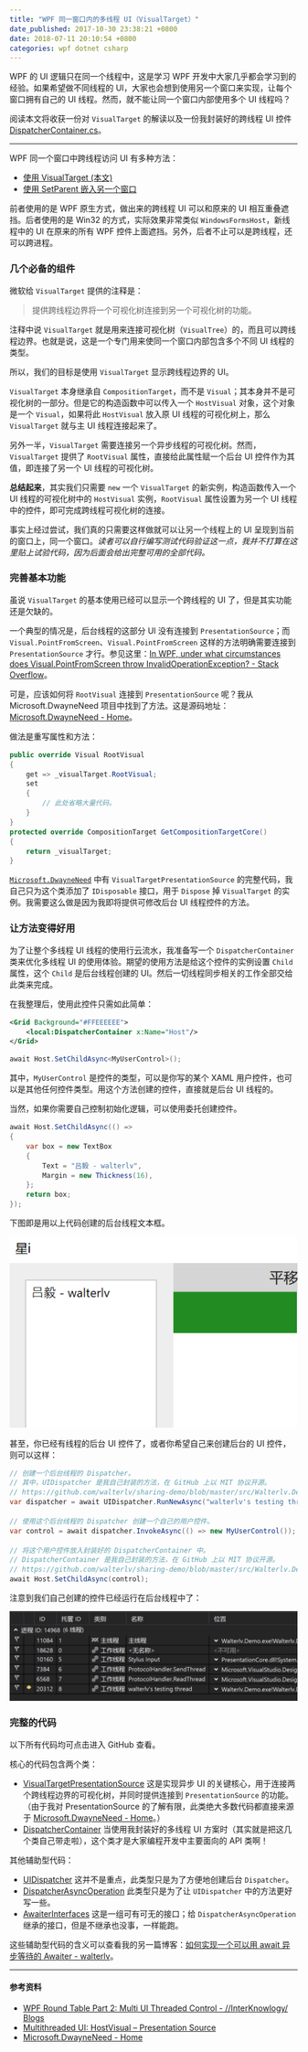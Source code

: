 ```yaml
---
title: "WPF 同一窗口内的多线程 UI（VisualTarget）"
date_published: 2017-10-30 23:38:21 +0800
date: 2018-07-11 20:10:54 +0800
categories: wpf dotnet csharp
---
```


WPF 的 UI 逻辑只在同一个线程中，这是学习 WPF 开发中大家几乎都会学习到的经验。如果希望做不同线程的 UI，大家也会想到使用另一个窗口来实现，让每个窗口拥有自己的 UI 线程。然而，就不能让同一个窗口内部使用多个 UI 线程吗？

阅读本文将收获一份对 `VisualTarget` 的解读以及一份我封装好的跨线程 UI 控件 [DispatcherContainer.cs](https://github.com/walterlv/sharing-demo/blob/master/src/Walterlv.Demo.WPF/Utils/Threading/DispatcherContainer.cs)。

---

WPF 同一个窗口中跨线程访问 UI 有多种方法：

- [使用 VisualTarget (本文)](/post/multi-thread-ui-using-visualtarget-in-wpf.html)
- [使用 SetParent 嵌入另一个窗口](http://localhost:4000/post/embed-win32-window-using-csharp.html)

前者使用的是 WPF 原生方式，做出来的跨线程 UI 可以和原来的 UI 相互重叠遮挡。后者使用的是 Win32 的方式，实际效果非常类似 `WindowsFormsHost`，新线程中的 UI 在原来的所有 WPF 控件上面遮挡。另外，后者不止可以是跨线程，还可以跨进程。

<div id="toc"></div>

### 几个必备的组件

微软给 `VisualTarget` 提供的注释是：

> 提供跨线程边界将一个可视化树连接到另一个可视化树的功能。

注释中说 `VisualTarget` 就是用来连接可视化树（`VisualTree`）的，而且可以跨线程边界。也就是说，这是一个专门用来使同一个窗口内部包含多个不同 UI 线程的类型。

所以，我们的目标是使用 `VisualTarget` 显示跨线程边界的 UI。

`VisualTarget` 本身继承自 `CompositionTarget`，而不是 `Visual`；其本身并不是可视化树的一部分。但是它的构造函数中可以传入一个 `HostVisual` 对象，这个对象是一个 `Visual`，如果将此 `HostVisual` 放入原 UI 线程的可视化树上，那么 `VisualTarget` 就与主 UI 线程连接起来了。

另外一半，`VisualTarget` 需要连接另一个异步线程的可视化树。然而，`VisualTarget` 提供了 `RootVisual` 属性，直接给此属性赋一个后台 UI 控件作为其值，即连接了另一个 UI 线程的可视化树。

**总结起来**，其实我们只需要 `new` 一个 `VisualTarget` 的新实例，构造函数传入一个 UI 线程的可视化树中的 `HostVisual` 实例，`RootVisual` 属性设置为另一个 UI 线程中的控件，即可完成跨线程可视化树的连接。

事实上经过尝试，我们真的只需要这样做就可以让另一个线程上的 UI 呈现到当前的窗口上，同一个窗口。*读者可以自行编写测试代码验证这一点，我并不打算在这里贴上试验代码，因为后面会给出完整可用的全部代码。*

### 完善基本功能

虽说 `VisualTarget` 的基本使用已经可以显示一个跨线程的 UI 了，但是其实功能还是欠缺的。

一个典型的情况是，后台线程的这部分 UI 没有连接到 `PresentationSource`；而 `Visual.PointFromScreen`、`Visual.PointFromScreen` 这样的方法明确需要连接到 `PresentationSource` 才行。参见这里：[In WPF, under what circumstances does Visual.PointFromScreen throw InvalidOperationException? - Stack Overflow](https://stackoverflow.com/questions/2154211/in-wpf-under-what-circumstances-does-visual-pointfromscreen-throw-invalidoperat)。

可是，应该如何将 `RootVisual` 连接到 `PresentationSource` 呢？我从 Microsoft.DwayneNeed 项目中找到了方法。这是源码地址：[Microsoft.DwayneNeed - Home](http://microsoftdwayneneed.codeplex.com/)。

做法是重写属性和方法：

```csharp
public override Visual RootVisual
{
    get => _visualTarget.RootVisual;
    set
    {
        // 此处省略大量代码。
    }
}
protected override CompositionTarget GetCompositionTargetCore()
{
    return _visualTarget;
}
```

[`Microsoft.DwayneNeed`](http://microsoftdwayneneed.codeplex.com/) 中有 `VisualTargetPresentationSource` 的完整代码，我自己只为这个类添加了 `IDisposable` 接口，用于 `Dispose` 掉 `VisualTarget` 的实例。我需要这么做是因为我即将提供可修改后台 UI 线程控件的方法。

### 让方法变得好用

为了让整个多线程 UI 线程的使用行云流水，我准备写一个 `DispatcherContainer` 类来优化多线程 UI 的使用体验。期望的使用方法是给这个控件的实例设置 `Child` 属性，这个 `Child` 是后台线程创建的 UI。然后一切线程同步相关的工作全部交给此类来完成。

在我整理后，使用此控件只需如此简单：

```xml
<Grid Background="#FFEEEEEE">
    <local:DispatcherContainer x:Name="Host"/>
</Grid>
```

```csharp
await Host.SetChildAsync<MyUserControl>();
```

其中，`MyUserControl` 是控件的类型，可以是你写的某个 XAML 用户控件，也可以是其他任何控件类型。用这个方法创建的控件，直接就是后台 UI 线程的。

当然，如果你需要自己控制初始化逻辑，可以使用委托创建控件。

```csharp
await Host.SetChildAsync(() =>
{
    var box = new TextBox
    {
        Text = "吕毅 - walterlv",
        Margin = new Thickness(16),
    };
    return box;
});
```

下图即是用以上代码创建的后台线程文本框。

![后台线程的文本框](/static/posts/2017-10-30-23-16-46.png)

甚至，你已经有线程的后台 UI 控件了，或者你希望自己来创建后台的 UI 控件，则可以这样：

```csharp
// 创建一个后台线程的 Dispatcher。
// 其中，UIDispatcher 是我自己封装的方法，在 GitHub 上以 MIT 协议开源。
// https://github.com/walterlv/sharing-demo/blob/master/src/Walterlv.Demo.WPF/Utils/Threading/UIDispatcher.cs
var dispatcher = await UIDispatcher.RunNewAsync("walterlv's testing thread");

// 使用这个后台线程的 Dispatcher 创建一个自己的用户控件。
var control = await dispatcher.InvokeAsync(() => new MyUserControl());

// 将这个用户控件放入封装好的 DispatcherContainer 中。
// DispatcherContainer 是我自己封装的方法，在 GitHub 上以 MIT 协议开源。
// https://github.com/walterlv/sharing-demo/blob/master/src/Walterlv.Demo.WPF/Utils/Threading/DispatcherContainer.cs
await Host.SetChildAsync(control);
```

注意到我们自己创建的控件已经运行在后台线程中了：

![运行在后台线程中](/static/posts/2017-10-30-23-24-39.png)

### 完整的代码

以下所有代码均可点击进入 GitHub 查看。

核心的代码包含两个类：

- [VisualTargetPresentationSource](https://github.com/walterlv/sharing-demo/blob/master/src/Walterlv.Demo.WPF/Utils/Threading/VisualTargetPresentationSource.cs) 这是实现异步 UI 的关键核心，用于连接两个跨线程边界的可视化树，并同时提供连接到 `PresentationSource` 的功能。（由于我对 PresentationSource 的了解有限，此类绝大多数代码都直接来源于 [Microsoft.DwayneNeed - Home](http://microsoftdwayneneed.codeplex.com/)。）
- [DispatcherContainer](https://github.com/walterlv/sharing-demo/blob/master/src/Walterlv.Demo.WPF/Utils/Threading/DispatcherContainer.cs) 当使用我封装好的多线程 UI 方案时（其实就是把这几个类自己带走啦），这个类才是大家编程开发中主要面向的 API 类啊！

其他辅助型代码：

- [UIDispatcher](https://github.com/walterlv/sharing-demo/blob/master/src/Walterlv.Demo.WPF/Utils/Threading/UIDispatcher.cs) 这并不是重点，此类型只是为了方便地创建后台 `Dispatcher`。
- [DispatcherAsyncOperation](https://github.com/walterlv/sharing-demo/blob/master/src/Walterlv.Demo.Sharing/Utils/Threading/DispatcherAsyncOperation.cs) 此类型只是为了让 `UIDispatcher` 中的方法更好写一些。
- [AwaiterInterfaces](https://github.com/walterlv/sharing-demo/blob/master/src/Walterlv.Core/Threading/AwaiterInterfaces.cs) 这是一组可有可无的接口；给 `DispatcherAsyncOperation` 继承的接口，但是不继承也没事，一样能跑。

这些辅助型代码的含义可以查看我的另一篇博客：[如何实现一个可以用 await 异步等待的 Awaiter - walterlv](https://walterlv.github.io/post/write-custom-awaiter.html)。

---

#### 参考资料
- [WPF Round Table Part 2: Multi UI Threaded Control - //InterKnowlogy/ Blogs](http://blogs.interknowlogy.com/2014/12/03/wpf-round-table-part-2-multi-ui-threaded-control/)
- [Multithreaded UI: HostVisual – Presentation Source](https://blogs.msdn.microsoft.com/dwayneneed/2007/04/26/multithreaded-ui-hostvisual/)
- [Microsoft.DwayneNeed - Home](http://microsoftdwayneneed.codeplex.com/)
